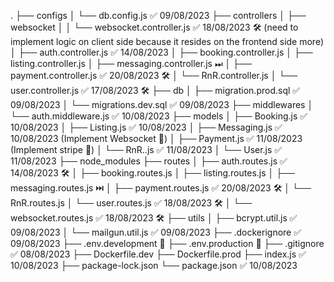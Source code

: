 .
├── configs 
│   └── db.config.js ✅ 09/08/2023
├── controllers
│   ├──  websocket 
│   │    └── websocket.controller.js ✅ 18/08/2023 🛠 (need to implement logic on client side because it resides on the frontend side more)  
│   ├── auth.controller.js ✅ 14/08/2023
│   ├── booking.controller.js
│   ├── listing.controller.js
│   ├── messaging.controller.js ⏭
│   ├── payment.controller.js ✅ 20/08/2023 🛠
│   └── RnR.controller.js
│   └── user.controller.js ✅ 17/08/2023 🛠
├── db
│   ├── migration.prod.sql ✅ 09/08/2023
│   └── migrations.dev.sql ✅ 09/08/2023
├── middlewares
│   └── auth.middleware.js ✅ 10/08/2023
├── models 
│   ├── Booking.js ✅ 10/08/2023
│   ├── Listing.js ✅ 10/08/2023
│   ├── Messaging.js ✅ 10/08/2023 (Implement Websocket 🧱) 
│   ├── Payment.js  ✅ 11/08/2023 (Implement stripe 🧱)
│   └── RnR..js ✅ 11/08/2023
│   └── User.js ✅ 11/08/2023
├── node_modules
├── routes
│   ├── auth.routes.js ✅ 14/08/2023 🛠
│   ├── booking.routes.js
│   ├── listing.routes.js
│   ├── messaging.routes.js ⏭
│   ├── payment.routes.js ✅ 20/08/2023 🛠
│   └── RnR.routes.js
│   └── user.routes.js ✅ 18/08/2023 🛠
│   └── websocket.routes.js ✅ 18/08/2023 🛠
├── utils
│   ├── bcrypt.util.js ✅ 09/08/2023
│   └── mailgun.util.js ✅ 09/08/2023
├── .dockerignore ✅ 09/08/2023
├── .env.development 🧱
├── .env.production 🧱
├── .gitignore ✅ 08/08/2023
├── Dockerfile.dev
├── Dockerfile.prod
├── index.js ✅ 10/08/2023
├── package-lock.json
└── package.json ✅ 10/08/2023